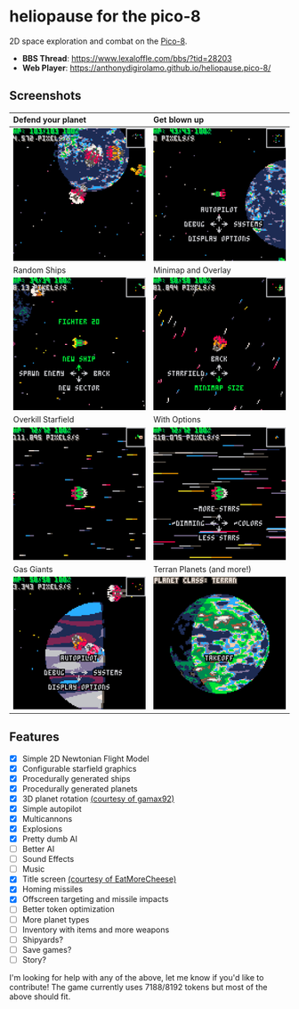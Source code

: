 # heliopause for the pico-8

2D space exploration and combat on the [Pico-8](http://www.lexaloffle.com/pico-8.php).

- **BBS Thread**: https://www.lexaloffle.com/bbs/?tid=28203
- **Web Player**: https://anthonydigirolamo.github.io/heliopause.pico-8/

## Screenshots

| Defend your planet | Get blown up |
| :--- | :--- |
| ![Defend your planet](https://github.com/AnthonyDiGirolamo/heliopause.pico-8/raw/master/screenshots/PICO-8_0.gif) | ![Get blown up](https://github.com/AnthonyDiGirolamo/heliopause.pico-8/raw/master/screenshots/PICO-8_6.gif) |
| Random Ships | Minimap and Overlay |
| ![Random Ships](https://github.com/AnthonyDiGirolamo/heliopause.pico-8/raw/master/screenshots/PICO-8_3.gif) | ![Minimap and Overlay](https://github.com/AnthonyDiGirolamo/heliopause.pico-8/raw/master/screenshots/PICO-8_8.gif) |
| Overkill Starfield | With Options |
| ![Starfield](https://github.com/AnthonyDiGirolamo/heliopause.pico-8/raw/master/screenshots/PICO-8_4.gif) | ![Starfield Options](https://github.com/AnthonyDiGirolamo/heliopause.pico-8/raw/master/screenshots/PICO-8_5.gif) |
| Gas Giants | Terran Planets (and more!) |
| ![Gas Giants](https://github.com/AnthonyDiGirolamo/heliopause.pico-8/raw/master/screenshots/PICO-8_7.gif) | ![Land at Planets](https://github.com/AnthonyDiGirolamo/heliopause.pico-8/raw/master/screenshots/PICO-8_9.gif) |

## Features

- [x] Simple 2D Newtonian Flight Model
- [x] Configurable starfield graphics
- [x] Procedurally generated ships
- [x] Procedurally generated planets
- [x] 3D planet rotation [(courtesy of gamax92)](http://www.lexaloffle.com/bbs/?tid=3140)
- [x] Simple autopilot
- [x] Multicannons
- [x] Explosions
- [x] Pretty dumb AI
- [ ] Better AI
- [ ] Sound Effects
- [ ] Music
- [x] Title screen [(courtesy of EatMoreCheese)](http://www.lexaloffle.com/bbs/?pid=33820#p33820)
- [x] Homing missiles
- [x] Offscreen targeting and missile impacts
- [ ] Better token optimization
- [ ] More planet types
- [ ] Inventory with items and more weapons
- [ ] Shipyards?
- [ ] Save games?
- [ ] Story?

I'm looking for help with any of the above, let me know if you'd like to contribute! The game currently uses 7188/8192 tokens but most of the above should fit.
